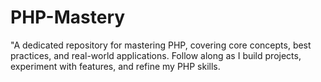 # PHP-Mastery
"A dedicated repository for mastering PHP, covering core concepts, best practices, and real-world applications. Follow along as I build projects, experiment with features, and refine my PHP skills.
